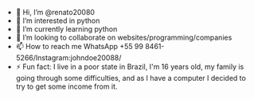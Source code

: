 - 👋 Hi, I’m @renato20080
- 👀 I’m interested in python
- 🌱 I’m currently learning python
- 💞️ I’m looking to collaborate on websites/programming/companies
- 📫 How to reach me WhatsApp +55 99 8461-5266/Instagram:johndoe20088/
- ⚡ Fun fact: I live in a poor state in Brazil, I'm 16 years old, my family is going through some difficulties, and as I have a computer I decided to try to get some income from it.

<!---
renato20080/renato20080 is a ✨ special ✨ repository because its `README.md` (this file) appears on your GitHub profile.
You can click the Preview link to take a look at your changes.
--->
